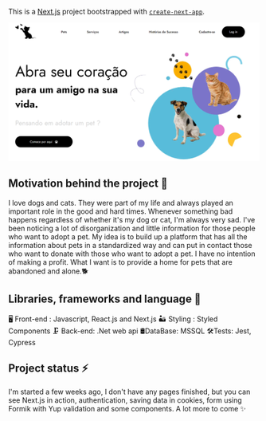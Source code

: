 This is a [Next.js](https://nextjs.org/) project bootstrapped with [`create-next-app`](https://github.com/vercel/next.js/tree/canary/packages/create-next-app).

![Screenshot](/prints/home-view.png)

## Motivation behind the project 💚

I love dogs and cats. They were part of my life and always played an important role in the good and hard times.
Whenever something bad happens regardless of whether it's my dog or cat, I'm always very sad. 
I've been noticing a lot of disorganization and little information for those people who want to adopt a pet. 
My idea is to build up a platform that has all the information about pets in a standardized way and can put in contact those who want to donate with those who want to adopt a pet.
I have no intention of making a profit.
What I want is to provide a home for  pets that are abandoned and alone.🐕


## Libraries, frameworks and language 🧰

🖥 Front-end : Javascript, React.js and Next.js
🏜 Styling : Styled Components
🗜 Back-end: .Net web api
🛢DataBase: MSSQL
🛠Tests: Jest, Cypress


## Project status ⚡

I'm started a few weeks ago, I don't have any pages finished, but you can see Next.js in action, authentication, saving data in cookies, form using Formik with Yup validation and some components. A lot more to come ✨



